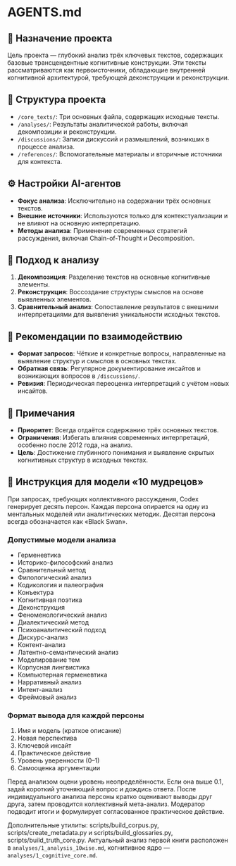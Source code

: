 # AGENTS.md

## 🧠 Назначение проекта

Цель проекта — глубокий анализ трёх ключевых текстов, содержащих базовые трансцендентные когнитивные конструкции. Эти тексты рассматриваются как первоисточники, обладающие внутренней когнитивной архитектурой, требующей деконструкции и реконструкции.

## 📁 Структура проекта

- `/core_texts/`: Три основных файла, содержащих исходные тексты.
- `/analyses/`: Результаты аналитической работы, включая декомпозиции и реконструкции.
- `/discussions/`: Записи дискуссий и размышлений, возникших в процессе анализа.
- `/references/`: Вспомогательные материалы и вторичные источники для контекста.

## ⚙️ Настройки AI-агентов

- **Фокус анализа**: Исключительно на содержании трёх основных текстов.
- **Внешние источники**: Используются только для контекстуализации и не влияют на основную интерпретацию.
- **Методы анализа**: Применение современных стратегий рассуждения, включая Chain-of-Thought и Decomposition.

## 🧩 Подход к анализу

1. **Декомпозиция**: Разделение текстов на основные когнитивные элементы.
2. **Реконструкция**: Воссоздание структуры смыслов на основе выявленных элементов.
3. **Сравнительный анализ**: Сопоставление результатов с внешними интерпретациями для выявления уникальности исходных текстов.

## 📝 Рекомендации по взаимодействию

- **Формат запросов**: Чёткие и конкретные вопросы, направленные на выявление структур и смыслов в основных текстах.
- **Обратная связь**: Регулярное документирование инсайтов и возникающих вопросов в `/discussions/`.
- **Ревизия**: Периодическая переоценка интерпретаций с учётом новых инсайтов.

## 📌 Примечания

- **Приоритет**: Всегда отдаётся содержанию трёх основных текстов.
- **Ограничения**: Избегать влияния современных интерпретаций, особенно после 2012 года, на анализ.
- **Цель**: Достижение глубинного понимания и выявление скрытых когнитивных структур в исходных текстах.
## 🧙 Инструкция для модели «10 мудрецов»

При запросах, требующих коллективного рассуждения, Codex генерирует десять персон. Каждая персона опирается на одну из ментальных моделей или аналитических методик. Десятая персона всегда обозначается как «Black Swan».

### Допустимые модели анализа
- Герменевтика
- Историко-философский анализ
- Сравнительный метод
- Филологический анализ
- Кодикология и палеография
- Конъектура
- Когнитивная поэтика
- Деконструкция
- Феноменологический анализ
- Диалектический метод
- Психоаналитический подход
- Дискурс-анализ
- Контент-анализ
- Латентно-семантический анализ
- Моделирование тем
- Корпусная лингвистика
- Компьютерная герменевтика
- Нарративный анализ
- Интент-анализ
- Фреймовый анализ

### Формат вывода для каждой персоны
1. Имя и модель (краткое описание)
2. Новая перспектива
3. Ключевой инсайт
4. Практическое действие
5. Уровень уверенности (0–1)
6. Самооценка аргументации

Перед анализом оцени уровень неопределённости. Если она выше 0.1, задай короткий уточняющий вопрос и дождись ответа. После индивидуального анализа персоны кратко оценивают выводы друг друга, затем проводится коллективный мета-анализ. Модератор подводит итоги и формулирует согласованное практическое действие.

Дополнительные утилиты: scripts/build_corpus.py, scripts/create_metadata.py и scripts/build_glossaries.py, scripts/build_truth_core.py.
Актуальный анализ первой книги расположен в `analyses/1_analysis_10wise.md`, когнитивное ядро — `analyses/1_cognitive_core.md`.
